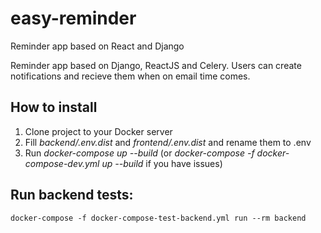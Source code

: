# easy-reminder
Reminder app based on React and Django

Reminder app based on Django, ReactJS and Celery.
Users can create notifications and recieve them when on email time comes. 

## How to install
1. Clone project to your Docker server
1. Fill *backend/.env.dist* and *frontend/.env.dist* and rename them to .env
3. Run *docker-compose up --build* (or *docker-compose -f docker-compose-dev.yml up --build* if you have issues) 

## Run backend tests:
```
docker-compose -f docker-compose-test-backend.yml run --rm backend
```